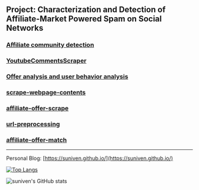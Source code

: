 ## Project: Characterization and Detection of Affiliate-Market Powered Spam on Social Networks

### [Affiliate community detection](https://github.com/suniven/affiliate-community-detection)

### [YoutubeCommentsScraper](https://github.com/suniven/YoutubeCommentsScraper)

### [Offer analysis and user behavior analysis](https://github.com/suniven/affiliate-offer-analysis)

### [scrape-webpage-contents](https://github.com/suniven/scrape-webpage-contents)

### [affiliate-offer-scrape](https://github.com/suniven/affiliate-offer-scrape)

### [url-preprocessing](https://github.com/suniven/url-analysis)

### [affiliate-offer-match](https://github.com/suniven/affiliate-offer-match)

---

Personal Blog: [https://suniven.github.io/](https://suniven.github.io/)

[![Top Langs](https://github-readme-stats.vercel.app/api/top-langs/?username=suniven&layout=compact&hide=html,css)](https://github.com/suniven/github-readme-stats)

![suniven's GitHub stats](https://github-readme-stats.vercel.app/api?username=suniven&count_private=true&show_icons=true&include_all_commits=false)
